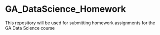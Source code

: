 # GA_DataScience_Homework
This repository will be used for submitting homework assignments for the GA Data Science course
